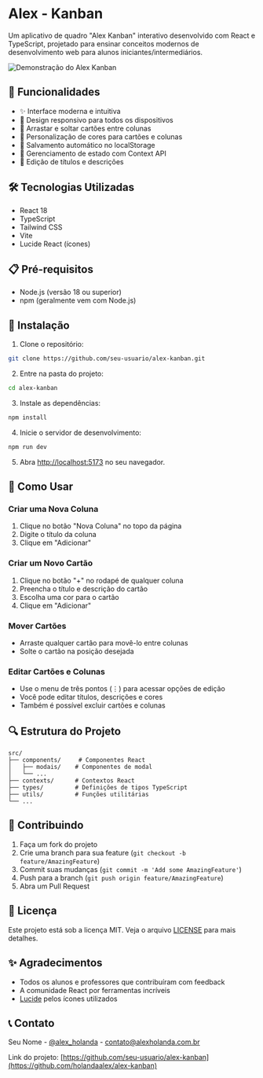 # Alex - Kanban

Um aplicativo de quadro "Alex Kanban" interativo desenvolvido com React e TypeScript, projetado para ensinar conceitos modernos de desenvolvimento web para alunos iniciantes/intermediários.

![Demonstração do Alex Kanban](https://images.pexels.com/photos/3183150/pexels-photo-3183150.jpeg?auto=compress&cs=tinysrgb&w=1260&h=750&dpr=1)

## 🚀 Funcionalidades

- ✨ Interface moderna e intuitiva
- 📱 Design responsivo para todos os dispositivos
- 🎯 Arrastar e soltar cartões entre colunas
- 🎨 Personalização de cores para cartões e colunas
- 💾 Salvamento automático no localStorage
- 🔄 Gerenciamento de estado com Context API
- 📝 Edição de títulos e descrições

## 🛠️ Tecnologias Utilizadas

- React 18
- TypeScript
- Tailwind CSS
- Vite
- Lucide React (ícones)

## 📋 Pré-requisitos

- Node.js (versão 18 ou superior)
- npm (geralmente vem com Node.js)

## 🔧 Instalação

1. Clone o repositório:
```bash
git clone https://github.com/seu-usuario/alex-kanban.git
```

2. Entre na pasta do projeto:
```bash
cd alex-kanban
```

3. Instale as dependências:
```bash
npm install
```

4. Inicie o servidor de desenvolvimento:
```bash
npm run dev
```

5. Abra [http://localhost:5173](http://localhost:5173) no seu navegador.

## 📖 Como Usar

### Criar uma Nova Coluna
1. Clique no botão "Nova Coluna" no topo da página
2. Digite o título da coluna
3. Clique em "Adicionar"

### Criar um Novo Cartão
1. Clique no botão "+" no rodapé de qualquer coluna
2. Preencha o título e descrição do cartão
3. Escolha uma cor para o cartão
4. Clique em "Adicionar"

### Mover Cartões
- Arraste qualquer cartão para movê-lo entre colunas
- Solte o cartão na posição desejada

### Editar Cartões e Colunas
- Use o menu de três pontos (⋮) para acessar opções de edição
- Você pode editar títulos, descrições e cores
- Também é possível excluir cartões e colunas

## 🔍 Estrutura do Projeto

```
src/
├── components/     # Componentes React
│   ├── modais/    # Componentes de modal
│   └── ...
├── contexts/      # Contextos React
├── types/         # Definições de tipos TypeScript
├── utils/         # Funções utilitárias
└── ...
```

## 🤝 Contribuindo

1. Faça um fork do projeto
2. Crie uma branch para sua feature (`git checkout -b feature/AmazingFeature`)
3. Commit suas mudanças (`git commit -m 'Add some AmazingFeature'`)
4. Push para a branch (`git push origin feature/AmazingFeature`)
5. Abra um Pull Request

## 📝 Licença

Este projeto está sob a licença MIT. Veja o arquivo [LICENSE](LICENSE) para mais detalhes.

## ✨ Agradecimentos

- Todos os alunos e professores que contribuíram com feedback
- A comunidade React por ferramentas incríveis
- [Lucide](https://lucide.dev) pelos ícones utilizados

## 📞 Contato

Seu Nome - [@alex_holanda](https://twitter.com/alex_holanda) - contato@alexholanda.com.br

Link do projeto: [https://github.com/seu-usuario/alex-kanban](https://github.com/holandaalex/alex-kanban)


<!--Alexsander Barreto - AlexHolanda.com.br-->